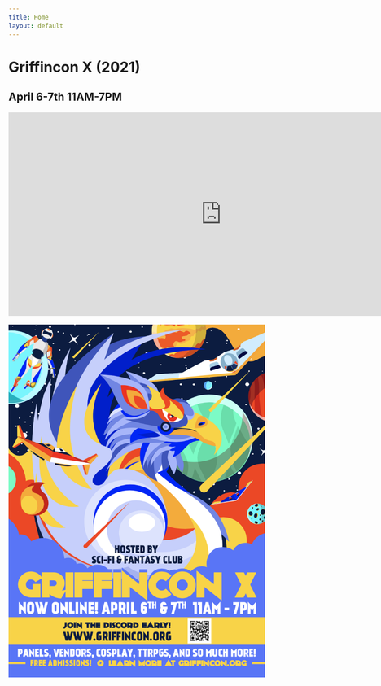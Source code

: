 ```yaml
---
title: Home
layout: default
---
```

# Griffincon X (2021)
## April 6-7th 11AM-7PM

<iframe src="https://discord.com/widget?id=810967571066388500&theme=dark" width="836" height="400" allowtransparency="true" frameborder="0" sandbox="allow-popups allow-popups-to-escape-sandbox allow-same-origin allow-scripts"></iframe>

![Griffincon X Poster](assets/img/griffinconxposter.png)
